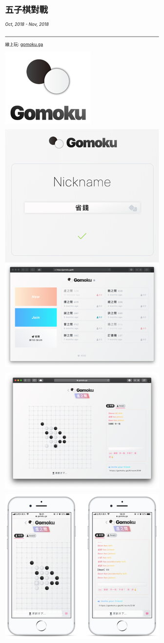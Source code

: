 # 五子棋對戰
###### Oct, 2018 - Nov, 2018
---
線上玩: [gomoku.ga](https://gomoku.ga/)  

![](/static/img/gomoku/title.png)

![註冊畫面](/static/img/gomoku/register.png)
![大廳列表](/static/img/gomoku/room.png)


![遊戲中](/static/img/gomoku/cover.png)

![行動裝置版本](/static/img/gomoku/mobile.png)
